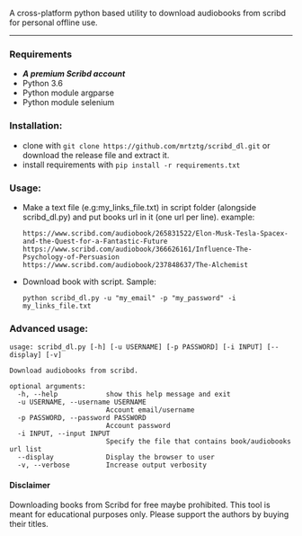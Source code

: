 A cross-platform python based utility to download audiobooks from scribd for personal offline use.
___

### Requirements
* **_A premium Scribd account_**
* Python 3.6
* Python module argparse
* Python module selenium

### Installation:
* clone with ```git clone https://github.com/mrtztg/scribd_dl.git``` or download the release file and extract it.
* install requirements with ```pip install -r requirements.txt```

### Usage:
* Make a text file (e.g:my_links_file.txt) in script folder (alongside scribd_dl.py) and put books url in it (one url per line). example:
  ```
  https://www.scribd.com/audiobook/265831522/Elon-Musk-Tesla-Spacex-and-the-Quest-for-a-Fantastic-Future
  https://www.scribd.com/audiobook/366626161/Influence-The-Psychology-of-Persuasion
  https://www.scribd.com/audiobook/237848637/The-Alchemist
  ```
* Download book with script. Sample:
    ```shell
    python scribd_dl.py -u "my_email" -p "my_password" -i my_links_file.txt
    ```
  
### Advanced usage:
```
usage: scribd_dl.py [-h] [-u USERNAME] [-p PASSWORD] [-i INPUT] [--display] [-v]

Download audiobooks from scribd.

optional arguments:
  -h, --help            show this help message and exit
  -u USERNAME, --username USERNAME
                        Account email/username
  -p PASSWORD, --password PASSWORD
                        Account password
  -i INPUT, --input INPUT
                        Specify the file that contains book/audiobooks url list
  --display             Display the browser to user
  -v, --verbose         Increase output verbosity

```

#### Disclaimer
Downloading books from Scribd for free maybe prohibited. This tool is meant for educational purposes only. Please support the authors by buying their titles.